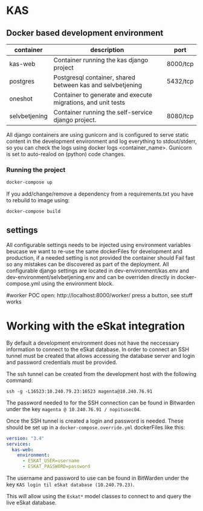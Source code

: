# KAS

## Docker based development environment

| container | description | port |
|----------|--------------|------|
|kas-web   | Container running the kas django project | 8000/tcp |
|postgres  | Postgresql container, shared between kas and selvbetjening | 5432/tcp |
|oneshot   | Container to generate and execute migrations, and unit tests |
|selvbetjening | Container running the self-service django project. | 8080/tcp |

All django containers are using gunicorn and is configured to serve static content in the development environment and
log everything to stdout/stderr, so you can check the logs using docker logs <container_name>.
Gunicorn is set to auto-realod on (python) code changes.

### Running the project
```bash
docker-compose up
```

If you add/change/remove a dependency from a requirements.txt you have to rebuild to image using:
```bash
docker-compose build
```

## settings
All configurable settings needs to be injected using environment variables beucase we want to re-use the same
dockerFiles for development and production, if a needed setting is not provided the container should Fail fast so any
mistakes can be discovered as part of the deployment. All configurable django settings are located in
dev-environment/kas.env and dev-environment/selvbetjening.env and can be overriden directly in docker-compose.yml
using the environment block.

#worker POC
open: http://localhost:8000/worker/
press a button, see stuff works

# Working with the eSkat integration

By default a development environment does not have the neccessary information to connect to the eSkat database.
In order to connect an SSH tunnel must be created that allows accessing the database server and login and password
credentials must be provided.

The ssh tunnel can be created from the development host with the following command:

```
ssh -g -L16523:10.240.79.23:16523 magenta@10.240.76.91
```

The password needed to for the SSH connection can be found in Bitwarden under the key `magenta @ 10.240.76.91 / nopitusec04`.

Once the SSH tunnel is created a login and password is needed. These should be set up in a `docker-compose.override.yml` dockerFiles
like this:

```yaml
version: "3.4"
services:
  kas-web:
    environment:
      - ESKAT_USER=username
      - ESKAT_PASSWORD=password
```

The username and password to use can be found in BitWarden under the key `KAS login til eSkat database (10.240.79.23)`.

This will allow using the `Eskat*` model classes to connect to and query the live eSkat database.
